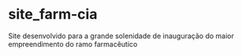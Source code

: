 # site_farm-cia
Site desenvolvido para a grande solenidade de inauguração do maior empreendimento do ramo farmacêutico 
